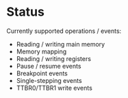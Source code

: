 # Status

Currently supported operations / events:

- Reading / writing main memory
- Memory mapping
- Reading / writing registers
- Pause / resume events
- Breakpoint events
- Single-stepping events
- TTBR0/TTBR1 write events
